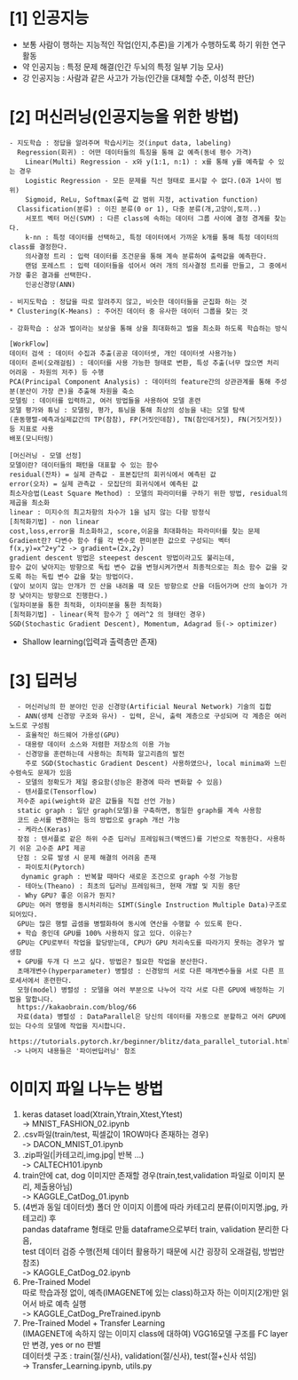 # [1] 인공지능
  - 보통 사람이 행하는 지능적인 작업(인지,추론)을 기계가 수행하도록 하기 위한 연구 활동   
  - 약 인공지능 : 특정 문제 해결(인간 두뇌의 특정 일부 기능 모사)           
  - 강 인공지능 : 사람과 같은 사고가 가능(인간을 대체할 수준, 이성적 판단)         
  
# [2] 머신러닝(인공지능을 위한 방법)   
  ```   
  - 지도학습 : 정답을 알려주며 학습시키는 것(input data, labeling)     
    Regression(회귀) : 어떤 데이터들의 특징을 통해 값 예측(동네 평수 가격)      
      Linear(Multi) Regression - x와 y(1:1, n:1) : x를 통해 y를 예측할 수 있는 경우  
      Logistic Regression - 모든 문제를 직선 형태로 표시할 수 없다.(0과 1사이 범위)   
      Sigmoid, ReLu, Softmax(출력 값 범위 지정, activation function)   
    Classification(분류) : 이진 분류(0 or 1), 다중 분류(개,고양이,토끼..)    
      서포트 벡터 머신(SVM) : 다른 class에 속하는 데이터 그룹 사이에 결정 경계를 찾는다.
      k-nn : 특정 데이터를 선택하고, 특정 데이터에서 가까운 k개를 통해 특정 데이터의 class를 결정한다.   
      의사결정 트리 : 입력 데이터를 조건문을 통해 계속 분류하여 출력값을 예측한다.
      랜덤 포레스트 : 입력 데이터들을 섞어서 여러 개의 의사결정 트리를 만들고, 그 중에서 가장 좋은 결과를 선택한다.   
      인공신경망(ANN)    
  ```   
  ```   
  - 비지도학습 : 정답을 따로 알려주지 않고, 비슷한 데이터들을 군집화 하는 것   
  * Clustering(K-Means) : 주어진 데이터 중 유사한 데이터 그룹을 찾는 것     
  ```    
  ```   
  - 강화학습 : 상과 벌이라는 보상을 통해 상을 최대화하고 벌을 최소화 하도록 학습하는 방식   
  ```     
  ```   
  [WorkFlow]   
  데이터 검색 : 데이터 수집과 추출(공공 데이터셋, 개인 데이터셋 사용가능)      
  데이터 준비(오래걸림) : 데이터를 사용 가능한 형태로 변환, 특성 추출(너무 많으면 처리 어려움 - 차원의 저주) 등 수행     
  PCA(Principal Component Analysis) : 데이터의 feature간의 상관관계를 통해 주성분(분산이 가장 큰)을 추출해 차원을 축소    
  모델링 : 데이터를 입력하고, 여러 방법들을 사용하여 모델 훈련     
  모델 평가와 튜닝 : 모델링, 평가, 튜닝을 통해 최상의 성능을 내는 모델 탐색
  (혼동행렬-예측과실제값간의 TP(참참), FP(거짓인데참), TN(참인데거짓), FN(거짓거짓)) 등 지표로 사용        
  배포(모니터링)   
  ```
  ```   
  [머신러닝 - 모델 선정]   
  모델이란? 데이터들의 패턴을 대표할 수 있는 함수   
  residual(잔차) = 실제 관측값 - 표본집단의 회귀식에서 예측된 값  
  error(오차) = 실제 관측값 - 모집단의 회귀식에서 예측된 값   
  최소자승법(Least Square Method) : 모델의 파라미터를 구하기 위한 방법, residual의 제곱을 최소화   
  linear : 미지수의 최고차항의 차수가 1을 넘지 않는 다항 방정식    
  [최적화기법] - non linear
  cost,loss,error을 최소화하고, score,이윤을 최대화하는 파라미터를 찾는 문제   
  Gradient란? 다변수 함수 f를 각 변수로 편미분한 값으로 구성되는 벡터 f(x,y)=x^2+y^2 -> gradient=(2x,2y)      
  gradient descent 방법은 steepest descent 방법이라고도 불리는데,   
  함수 값이 낮아지는 방향으로 독립 변수 값을 변형시켜가면서 최종적으로는 최소 함수 값을 갖도록 하는 독립 변수 값을 찾는 방법이다.    
  (앞이 보이지 않는 안개가 낀 산을 내려올 때 모든 방향으로 산을 더듬어가며 산의 높이가 가장 낮아지는 방향으로 진행한다.)   
  (일차미분을 통한 최적화, 이차미분을 통한 최적화)    
  [최적화기법] - linear(목적 함수가 ∑ 에러^2 의 형태인 경우)      
  SGD(Stochastic Gradient Descent), Momentum, Adagrad 등(-> optimizer)   
  ```
  - Shallow learning(입력과 출력층만 존재)

# [3] 딥러닝
``` 
  - 머신러닝의 한 분야인 인공 신경망(Artificial Neural Network) 기술의 집합
  - ANN(생체 신경망 구조와 유사) - 입력, 은닉, 출력 계층으로 구성되며 각 계층은 여러 노드로 구성됨
  - 효율적인 하드웨어 가용성(GPU)   
  - 대용량 데이터 소스와 저렴한 저장소의 이용 가능   
  - 신경망을 훈련하는데 사용하는 최적화 알고리즘의 발전   
    주로 SGD(Stochastic Gradient Descent) 사용하였으나, local minima와 느린 수렴속도 문제가 있음   
  - 모델의 정확도가 제일 중요함(성능은 환경에 따라 변화할 수 있음)   
  - 텐서플로(Tensorflow) 
  저수준 api(weight와 같은 값들을 직접 선언 가능)   
  static graph : 일단 graph(모델)을 구축하면, 동일한 graph를 계속 사용함   
  코드 순서를 변경하는 등의 방법으로 graph 개선 가능   
  - 케라스(Keras)   
  장점 : 텐서플로 같은 하위 수준 딥러닝 프레임워크(백엔드)를 기반으로 작동한다. 사용하기 쉬운 고수준 API 제공    
  단점 : 오류 발생 시 문제 해결의 어려움 존재   
  - 파이토치(Pytorch)   
   dynamic graph : 반복할 때마다 새로운 조건으로 graph 수정 가능함    
  - 테아노(Theano) : 최초의 딥러닝 프레임워크, 현재 개발 및 지원 중단   
  - Why GPU? 좋은 이유가 뭔지?      
  GPU는 여러 명령을 동시처리하는 SIMT(Single Instruction Multiple Data)구조로 되어있다.   
  GPU는 많은 행렬 곱셈을 병렬화하여 동시에 연산을 수행할 수 있도록 한다.   
  + 학습 중인데 GPU를 100% 사용하지 않고 있다. 이유는?    
  GPU는 CPU로부터 작업을 할당받는데, CPU가 GPU 처리속도를 따라가지 못하는 경우가 발생함    
  + GPU를 두개 다 쓰고 싶다. 방법은? 필요한 작업을 분산한다.     
  초매개변수(hyperparameter) 병렬성 : 신경망의 서로 다른 매개변수들을 서로 다른 프로세서에서 훈련한다.   
  모형(model) 병렬성 : 모델을 여러 부분으로 나누어 각각 서로 다른 GPU에 배정하는 기법을 말합니다.      
  https://kakaobrain.com/blog/66   
  자료(data) 병렬성 : DataParallel은 당신의 데이터를 자동으로 분할하고 여러 GPU에 있는 다수의 모델에 작업을 지시합니다.   
  https://tutorials.pytorch.kr/beginner/blitz/data_parallel_tutorial.html      
 -> 나머지 내용들은 '파이썬딥러닝' 참조    
  ```

# 이미지 파일 나누는 방법
1. keras dataset load(Xtrain,Ytrain,Xtest,Ytest)   
-> MNIST_FASHION_02.ipynb   
2. .csv파일(train/test, 픽셀값이 1ROW마다 존재하는 경우)   
-> DACON_MNIST_01.ipynb   
3. .zip파일(|카테고리,img.jpg| 반복 ...)   
-> CALTECH101.ipynb    
4. train안에 cat, dog 이미지만 존재할 경우(train,test,validation 파일로 이미지 분리, 제출용아님)      
-> KAGGLE_CatDog_01.ipynb   
5. (4번과 동일 데이터셋) 폴더 안 이미지 이름에 따라 카테고리 분류(이미지명.jpg, 카테고리) 후       
pandas dataframe 형태로 만듦 dataframe으로부터 train, validation 분리한 다음,      
test 데이터 검증 수행(전체 데이터 활용하기 때문에 시간 굉장히 오래걸림, 방법만 참조)      
-> KAGGLE_CatDog_02.ipynb    
6. Pre-Trained Model   
따로 학습과정 없이, 예측(IMAGENET에 있는 class)하고자 하는 이미지(2개)만 읽어서 바로 예측 실행   
-> KAGGLE_CatDog_PreTrained.ipynb   
7. Pre-Trained Model + Transfer Learning  
(IMAGENET에 속하지 않는 이미지 class에 대하여) VGG16모델 구조를 FC layer만 변경, yes or no 판별   
데이터셋 구조 : train(절/신사), validation(절/신사), test(절+신사 섞임)   
-> Transfer_Learning.ipynb, utils.py   

